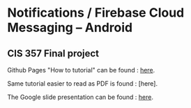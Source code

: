 # Notifications / Firebase Cloud Messaging – Android

 ## CIS 357 Final project

Github Pages "How to tutorial" can be found  : [here](https://jhosephr.github.io/CIS357_FinalProjectDemo/).

Same tutorial easier to read as PDF is found : [here].

The Google slide presentation can be found   : [here](https://docs.google.com/presentation/d/1_2uQAczzStdwTZWum--UArCTR_wSTqdRs_VFks9YJR8/edit?usp=sharing).
